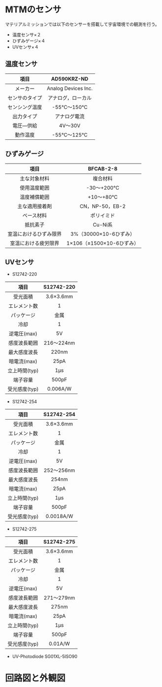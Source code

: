 # MTMのセンサ
マテリアルミッションでは以下のセンサーを搭載して宇宙環境での観測を行う。
-  温度センサ×２
-  ひずみゲージ×４
-  UVセンサ×４

##  温度センサ
| 項目 | AD590KRZ-ND |
|:---:|:---:|
メーカー	| Analog Devices Inc.
センサのタイプ	| アナログ，ローカル
センシング温度	| -55℃～150℃
出力タイプ	| アナログ電流
電圧—供給	| 4V～30V
動作温度	| -55℃～125℃


##  ひずみゲージ
| 項目 | BFCAB-2-8 |
|:---:|:---:|
主な対象材料 |	複合材料
使用温度範囲	| -30～+200℃
温度補償範囲	| +10～+80℃
主な適用接着剤	| CN，NP-50，EB-2
ベース材料	| ポリイミド
抵抗素子	| Cu-Ni系
室温におけるひずみ限界	| 3%（30000×10-6ひずみ）
室温における疲労限界	| 1×106（±1500×10-6ひずみ）


##  UVセンサ
-  S12742-220

| 項目 | S12742-220 |
|:---:|:---:|
受光面積	| 3.6×3.6mm 
エレメント数 | 1 
パッケージ	| 金属 
冷却	| 1
逆電圧(max)	| 5V
感度波長範囲 |	216～224nm
最大感度波長	| 220nm
暗電流(max)	 | 25pA
立上時間(typ)	| 1µs
端子容量	| 500pF
受光感度(typ)	| 0.006A/W

-  S12742-254

| 項目 | S12742-254 |
|:---:|:---:|
受光面積	| 3.6×3.6mm 
エレメント数 | 1 
パッケージ	| 金属 
冷却	| 1
逆電圧(max)	| 5V
感度波長範囲 |	252～256nm
最大感度波長	| 254nm
暗電流(max)	 | 25pA
立上時間(typ)	| 1µs
端子容量	| 500pF
受光感度(typ)	| 0.0018A/W

-  S12742-275

| 項目 | S12742-275 |
|:---:|:---:|
受光面積	| 3.6×3.6mm 
エレメント数 | 1 
パッケージ	| 金属 
冷却	| 1
逆電圧(max)	| 5V
感度波長範囲 |	271～279nm
最大感度波長	| 275nm
暗電流(max)	 | 25pA
立上時間(typ)	| 1µs
端子容量	| 500pF
受光感度(typ)	| 0.01A/W

-  UV-Photodiode SG01XL-5ISO90

# 回路図と外観図
